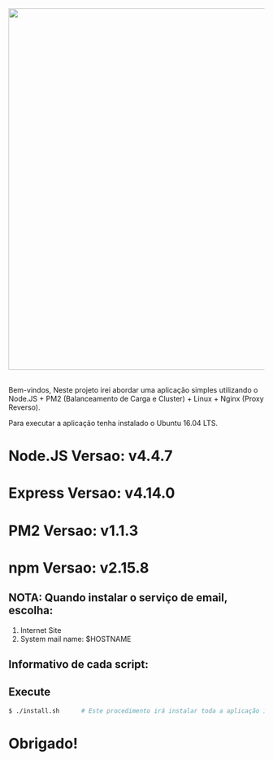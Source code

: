 <div align="center">
  <a href="https://nodejs.org/en/">
    <img width=710px src="https://github.com/brunotougeiro/node.js/blob/master/web/nodejs-logo.png">
  </a>

  <br/>
  <br/>
</div>

Bem-vindos,
Neste projeto irei abordar uma aplicação simples utilizando o Node.JS + PM2 (Balanceamento de Carga e Cluster) + Linux + Nginx (Proxy Reverso).

Para executar a aplicação tenha instalado o Ubuntu 16.04 LTS.

# Node.JS Versao: v4.4.7
# Express Versao: v4.14.0
# PM2 Versao: v1.1.3
# npm Versao: v2.15.8

## NOTA: Quando instalar o serviço de email, escolha:
1) Internet Site
2) System mail name: $HOSTNAME

## Informativo de cada script:

## Execute

```bash
$ ./install.sh 		# Este procedimento irá instalar toda a aplicação inclusive subir o servidor de teste
```

# Obrigado!
